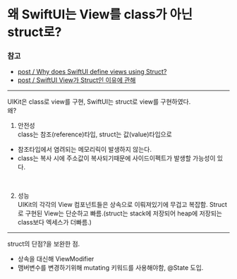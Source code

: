 # 왜 SwiftUI는 View를 class가 아닌 struct로?

### 참고
- [post / Why does SwiftUI define views using Struct?](https://medium.com/@frentebw/why-swiftui-defines-views-as-struct-c0b11b914baa)
- [post / SwiftUI View가 Struct인 이유에 관해](https://matdongsane.tistory.com/84)

---

UIKit은 class로 view를 구현, SwiftUI는 struct로 view를 구현하였다.  
왜?  

1. 안전성  
class는 참조(reference)타입, struct는 값(value)타입으로
* 참조타입에서 염려되는 메모리릭이 발생하지 않는다.
* class는 복사 시에 주소값이 복사되기때문에 사이드이펙트가 발생할 가능성이 있다.

<br>

2. 성능  
UIKit의 각각의 View 컴포넌트들은 상속으로 이뤄져있기에 무겁고 복잡함. Struct로 구현된 View는 단순하고 빠름.(struct는 stack에 저장되어 heap에 저장되는 class보다 엑세스가 더빠름.)



---
  
struct의 단점?을 보완한 점. 
- 상속을 대신해 ViewModifier
- 맴버변수를 변경하기위해 mutating 키워드를 사용해야함, @State 도입.
